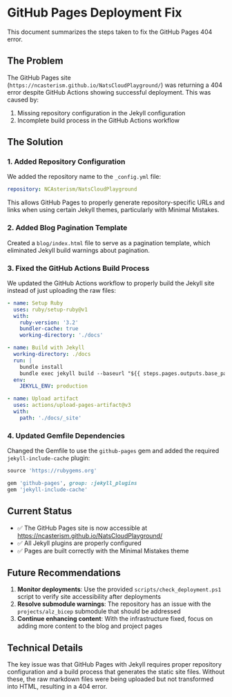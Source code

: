 # GitHub Pages Deployment Fix

This document summarizes the steps taken to fix the GitHub Pages 404 error.

## The Problem

The GitHub Pages site (`https://ncasterism.github.io/NatsCloudPlayground/`) was returning a 404 error despite GitHub Actions showing successful deployment. This was caused by:

1. Missing repository configuration in the Jekyll configuration
2. Incomplete build process in the GitHub Actions workflow

## The Solution

### 1. Added Repository Configuration

We added the repository name to the `_config.yml` file:

```yaml
repository: NCAsterism/NatsCloudPlayground
```

This allows GitHub Pages to properly generate repository-specific URLs and links when using certain Jekyll themes, particularly with Minimal Mistakes.

### 2. Added Blog Pagination Template

Created a `blog/index.html` file to serve as a pagination template, which eliminated Jekyll build warnings about pagination.

### 3. Fixed the GitHub Actions Build Process

We updated the GitHub Actions workflow to properly build the Jekyll site instead of just uploading the raw files:

```yaml
- name: Setup Ruby
  uses: ruby/setup-ruby@v1
  with:
    ruby-version: '3.2'
    bundler-cache: true
    working-directory: './docs'

- name: Build with Jekyll
  working-directory: ./docs
  run: |
    bundle install
    bundle exec jekyll build --baseurl "${{ steps.pages.outputs.base_path }}"
  env:
    JEKYLL_ENV: production

- name: Upload artifact
  uses: actions/upload-pages-artifact@v3
  with:
    path: './docs/_site'
```

### 4. Updated Gemfile Dependencies

Changed the Gemfile to use the `github-pages` gem and added the required `jekyll-include-cache` plugin:

```ruby
source 'https://rubygems.org'

gem 'github-pages', group: :jekyll_plugins
gem 'jekyll-include-cache'
```

## Current Status

- ✅ The GitHub Pages site is now accessible at https://ncasterism.github.io/NatsCloudPlayground/
- ✅ All Jekyll plugins are properly configured
- ✅ Pages are built correctly with the Minimal Mistakes theme

## Future Recommendations

1. **Monitor deployments**: Use the provided `scripts/check_deployment.ps1` script to verify site accessibility after deployments
2. **Resolve submodule warnings**: The repository has an issue with the `projects/alz_bicep` submodule that should be addressed
3. **Continue enhancing content**: With the infrastructure fixed, focus on adding more content to the blog and project pages

## Technical Details

The key issue was that GitHub Pages with Jekyll requires proper repository configuration and a build process that generates the static site files. Without these, the raw markdown files were being uploaded but not transformed into HTML, resulting in a 404 error.
